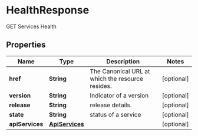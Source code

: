 

# HealthResponse

GET Services Health

## Properties

| Name | Type | Description | Notes |
|------------ | ------------- | ------------- | -------------|
|**href** | **String** | The Canonical URL at which the resource resides. |  [optional] |
|**version** | **String** | Indicator of a version |  [optional] |
|**release** | **String** | release details. |  [optional] |
|**state** | **String** | status of a service |  [optional] |
|**apiServices** | [**ApiServices**](ApiServices.md) |  |  [optional] |



